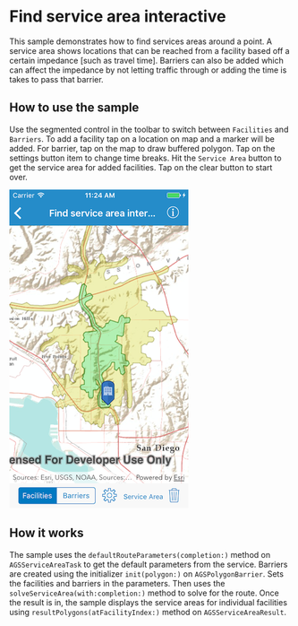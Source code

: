 # Find service area interactive

This sample demonstrates how to find services areas around a point. A service area shows locations that can be reached from a facility based off a certain impedance [such as travel time]. Barriers can also be added which can affect the impedance by not letting traffic through or adding the time is takes to pass that barrier.

## How to use the sample

Use the segmented control in the toolbar to switch between `Facilities` and `Barriers`. To add a facility tap on a location on map and a marker will be added. For barrier, tap on the map to draw buffered polygon. Tap on the settings button item to change time breaks. Hit the `Service Area` button to get the service area for added facilities. Tap on the clear button to start over.

![](image1.png)

## How it works

The sample uses the `defaultRouteParameters(completion:)` method on `AGSServiceAreaTask` to get the default parameters from the service. Barriers are created using the initializer `init(polygon:)` on `AGSPolygonBarrier`. Sets the facilities and barriers in the parameters. Then uses the `solveServiceArea(with:completion:)` method to solve for the route. Once the result is in, the sample displays the service areas for individual facilities using `resultPolygons(atFacilityIndex:)` method on `AGSServiceAreaResult`.






